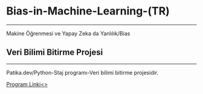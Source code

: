 # Bias-in-Machine-Learning-(TR)
----------------------------------
Makine Öğrenmesi ve Yapay Zeka da Yanlılık/Bias

## **Veri Bilimi Bitirme Projesi**
-----------------------------------
Patika.dev/Python-Staj programı-Veri bilimi bitirme projesidir.

[Program Linki<>](https://app.patika.dev/paths/staj-programi-python)
